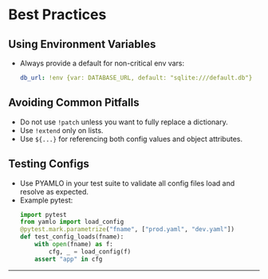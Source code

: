 # Best Practices

## Using Environment Variables
- Always provide a default for non-critical env vars:
  ```yaml
  db_url: !env {var: DATABASE_URL, default: "sqlite:///default.db"}
  ```

## Avoiding Common Pitfalls
- Do not use `!patch` unless you want to fully replace a dictionary.
- Use `!extend` only on lists.
- Use `${...}` for referencing both config values and object attributes.

## Testing Configs
- Use PYAMLO in your test suite to validate all config files load and resolve as expected.
- Example pytest:
  ```python
  import pytest
  from yamlo import load_config
  @pytest.mark.parametrize("fname", ["prod.yaml", "dev.yaml"])
  def test_config_loads(fname):
      with open(fname) as f:
          cfg, _ = load_config(f)
      assert "app" in cfg
  ```

---
